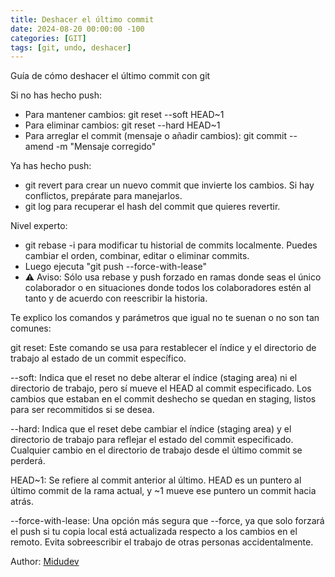 ```yaml
---
title: Deshacer el último commit
date: 2024-08-20 00:00:00 -100
categories: [GIT]
tags: [git, undo, deshacer]
---
```


Guía de cómo deshacer el último commit con git

Si no has hecho push:

-   Para mantener cambios: git reset --soft HEAD~1
-   Para eliminar cambios: git reset --hard HEAD~1
-   Para arreglar el commit (mensaje o añadir cambios):
    git commit --amend -m "Mensaje corregido"

Ya has hecho push:

-   git revert <hash> para crear un nuevo commit que invierte los cambios. Si hay conflictos, prepárate para manejarlos.
-   git log para recuperar el hash del commit que quieres revertir.

Nivel experto:

-   git rebase -i para modificar tu historial de commits localmente. Puedes cambiar el orden, combinar, editar o eliminar commits.
-   Luego ejecuta "git push --force-with-lease"
-   ⚠️ Aviso: Sólo usa rebase y push forzado en ramas donde seas el único colaborador o en situaciones donde todos los colaboradores estén al tanto y de acuerdo con reescribir la historia.

Te explico los comandos y parámetros que igual no te suenan o no son tan comunes:

git reset: Este comando se usa para restablecer el índice y el directorio de trabajo al estado de un commit específico.

--soft: Indica que el reset no debe alterar el índice (staging area) ni el directorio de trabajo, pero sí mueve el HEAD al commit especificado. Los cambios que estaban en el commit deshecho se quedan en staging, listos para ser recommitidos si se desea.

--hard: Indica que el reset debe cambiar el índice (staging area) y el directorio de trabajo para reflejar el estado del commit especificado. Cualquier cambio en el directorio de trabajo desde el último commit se perderá.

HEAD~1: Se refiere al commit anterior al último. HEAD es un puntero al último commit de la rama actual, y ~1 mueve ese puntero un commit hacia atrás.

--force-with-lease: Una opción más segura que --force, ya que solo forzará el push si tu copia local está actualizada respecto a los cambios en el remoto. Evita sobreescribir el trabajo de otras personas accidentalmente.

Author: [Midudev](https://twitter.com/midudev/status/1757051558443745693)
